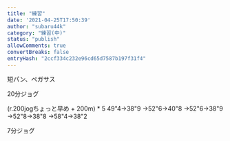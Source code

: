 ```yaml
---
title: "練習"
date: '2021-04-25T17:50:39'
author: "subaru44k"
category: "練習(中)"
status: "publish"
allowComments: true
convertBreaks: false
entryHash: "2ccf334c232e96cd65d7587b197f31f4"
---
```

短パン、ペガサス

20分ジョグ

(r.200jogちょっと早め + 200m) * 5
49"4→38"9
→52"6→40"8
→52"6→38"9
→52"8→38"8
→58"4→38"2

7分ジョグ
